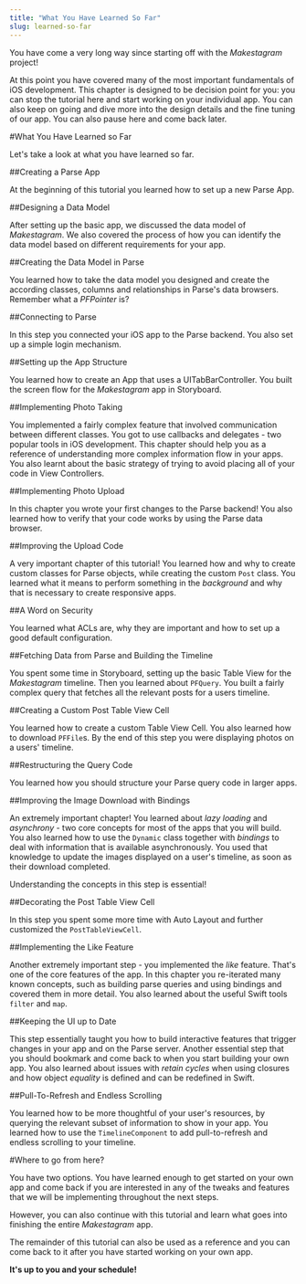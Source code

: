 ```yaml
---
title: "What You Have Learned So Far"
slug: learned-so-far
---
```


You have come a very long way since starting off with the _Makestagram_ project!

At this point you have covered many of the most important fundamentals of iOS development. This chapter is designed to be decision point for you: you can stop the tutorial here and start working on your individual app. You can also keep on going and dive more into the design details and the fine tuning of our app. You can also pause here and come back later.

#What You Have Learned so Far

Let's take a look at what you have learned so far.

##Creating a Parse App

At the beginning of this tutorial you learned how to set up a new Parse App.

##Designing a Data Model

After setting up the basic app, we discussed the data model of _Makestagram_. We also covered the process of how you can identify the data model based on different requirements for your app.

##Creating the Data Model in Parse

You learned how to take the data model you designed and create the according classes, columns and relationships in Parse's data browsers. Remember what a _PFPointer_ is?

##Connecting to Parse

In this step you connected your iOS app to the Parse backend. You also set up a simple login mechanism.

##Setting up the App Structure

You learned how to create an App that uses a UITabBarController. You built the screen flow for the _Makestagram_ app in Storyboard.

##Implementing Photo Taking

You implemented a fairly complex feature that involved communication between different classes. You got to use callbacks and delegates - two popular tools in iOS development. This chapter should help you as a reference of understanding more complex information flow in your apps. You also learnt about the basic strategy of trying to avoid placing all of your code in View Controllers.

##Implementing Photo Upload

In this chapter you wrote your first changes to the Parse backend! You also learned how to verify that your code works by using the Parse data browser.

##Improving the Upload Code

A very important chapter of this tutorial! You learned how and why to create custom classes for Parse objects, while creating the custom `Post` class. You learned what it means to perform something in the _background_ and why that is necessary to create responsive apps.

##A Word on Security

You learned what ACLs are, why they are important and how to set up a good default configuration.

##Fetching Data from Parse and Building the Timeline

You spent some time in Storyboard, setting up the basic Table View for the _Makestagram_ timeline. Then you learned about `PFQuery`. You built a fairly complex query that fetches all the relevant posts for a users timeline.

##Creating a Custom Post Table View Cell

You learned how to create a custom Table View Cell. You also learned how to download `PFFile`s. By the end of this step you were displaying photos on a users' timeline.

##Restructuring the Query Code

You learned how you should structure your Parse query code in larger apps.

##Improving the Image Download with Bindings

An extremely important chapter! You learned about _lazy loading_ and _asynchrony_ - two core concepts for most of the apps that you will build. You also learned how to use the `Dynamic` class together with _bindings_ to deal with information that is available asynchronously. You used that knowledge to update the images displayed on a user's timeline, as soon as their download completed.

Understanding the concepts in this step is essential!

##Decorating the Post Table View Cell

In this step you spent some more time with Auto Layout and further customized the `PostTableViewCell`.

##Implementing the Like Feature

Another extremely important step - you implemented the _like_ feature. That's one of the core features of the app. In this chapter you re-iterated many known concepts, such as building parse queries and using bindings and covered them in more detail. You also learned about the useful Swift tools `filter` and `map`.

##Keeping the UI up to Date

This step essentially taught you how to build interactive features that trigger changes in your app and on the Parse server. Another essential step that you should bookmark and come back to when you start building your own app. You also learned about issues with _retain cycles_ when using closures and how object _equality_ is defined and can be redefined in Swift.

##Pull-To-Refresh and Endless Scrolling

You learned how to be more thoughtful of your user's resources, by querying the relevant subset of information to show in your app. You learned how to use the `TimelineComponent` to add pull-to-refresh and endless scrolling to your timeline.

#Where to go from here?

You have two options. You have learned enough to get started on your own app and come back if you are interested in any of the tweaks and features that we will be implementing throughout the next steps.

However, you can also continue with this tutorial and learn what goes into finishing the entire _Makestagram_ app.

The remainder of this tutorial can also be used as a reference and you can come back to it after you have started working on your own app.

**It's up to you and your schedule!**
